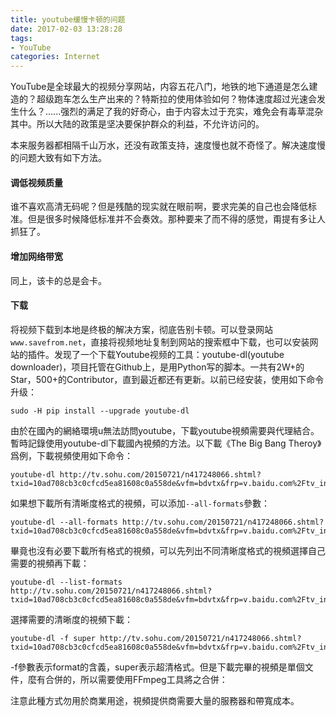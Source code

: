 ```yaml
---
title: youtube缓慢卡顿的问题
date: 2017-02-03 13:28:28
tags:
- YouTube
categories: Internet
---
```


YouTube是全球最大的视频分享网站，内容五花八门，地铁的地下通道是怎么建造的？超级跑车怎么生产出来的？特斯拉的使用体验如何？物体速度超过光速会发生什么？......强烈的满足了我的好奇心，由于内容太过于充实，难免会有毒草混杂其中。所以大陆的政策是坚决要保护群众的利益，不允许访问的。

<!-- more -->

本来服务器都相隔千山万水，还没有政策支持，速度慢也就不奇怪了。解决速度慢的问题大致有如下方法。


#### 调低视频质量

谁不喜欢高清无码呢？但是残酷的现实就在眼前啊，要求完美的自己也会降低标准。但是很多时候降低标准并不会奏效。那种要来了而不得的感觉，甭提有多让人抓狂了。

#### 增加网络带宽

同上，该卡的总是会卡。

#### 下载

将视频下载到本地是终极的解决方案，彻底告别卡顿。可以登录网站`www.savefrom.net`，直接将视频地址复制到网站的搜索框中下载，也可以安装网站的插件。发现了一个下载Youtube视频的工具：youtube-dl(youtube downloader)，项目托管在Github上，是用Python写的脚本。一共有2W+的Star，500+的Contributor，直到最近都还有更新。以前已经安装，使用如下命令升级：

```shell
sudo -H pip install --upgrade youtube-dl
```

由於在國內的網絡環境u無法訪問youtube，下載youtube視頻需要與代理結合。暫時記錄使用youtube-dl下載國內視頻的方法。以下載《The Big Bang Theroy》爲例，下載視頻使用如下命令：

```shell
youtube-dl http://tv.sohu.com/20150721/n417248066.shtml?txid=10ad708cb3c0cfcd5ea81608c0a558de&vfm=bdvtx&frp=v.baidu.com%2Ftv_intro%2F&bl=jp_video
```

如果想下載所有清晰度格式的視頻，可以添加`--all-formats`參數：

```shell
youtube-dl --all-formats http://tv.sohu.com/20150721/n417248066.shtml?txid=10ad708cb3c0cfcd5ea81608c0a558de&vfm=bdvtx&frp=v.baidu.com%2Ftv_intro%2F&bl=jp_video
```

畢竟也沒有必要下載所有格式的視頻，可以先列出不同清晰度格式的視頻選擇自己需要的視頻再下載：

```shell
youtube-dl --list-formats http://tv.sohu.com/20150721/n417248066.shtml?txid=10ad708cb3c0cfcd5ea81608c0a558de&vfm=bdvtx&frp=v.baidu.com%2Ftv_intro%2F&bl=jp_video
```

選擇需要的清晰度的視頻下載：

```shell
youtube-dl -f super http://tv.sohu.com/20150721/n417248066.shtml?txid=10ad708cb3c0cfcd5ea81608c0a558de&vfm=bdvtx&frp=v.baidu.com%2Ftv_intro%2F&bl=jp_video
```

-f參數表示format的含義，super表示超清格式。但是下載完畢的視頻是單個文件，麼有合併的，所以需要使用FFmpeg工具將之合併：



注意此種方式勿用於商業用途，視頻提供商需要大量的服務器和帶寬成本。
